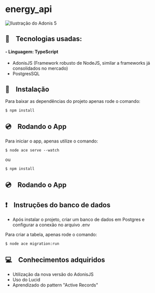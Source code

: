 # energy_api

![Ilustração do Adonis 5](https://res.cloudinary.com/mezie/image/upload/v1588872552/AdonisJS_5_from_scratch_qepsja.png)
<br/>

## 🎸 &nbsp;&nbsp; Tecnologias usadas: 

#### - Linguagem: TypeScript
- AdonisJS (Framework robusto de NodeJS, similar a frameworks já consolidados no mercado)
- PostgresSQL

## 💾 &nbsp;&nbsp; Instalação
Para baixar as dependências do projeto apenas rode o comando:

    $ npm install
    
## 💿 &nbsp;&nbsp; Rodando o App
Para iniciar o app, apenas utilize o comando:

    $ node ace serve --watch
ou

    $ npm install
    
## 💿 &nbsp;&nbsp; Rodando o App
     
## ❗️  &nbsp;&nbsp; Instruções do banco de dados
- Após instalar o projeto, criar um banco de dados em Postgres e configurar a conexão no arquivo .env

Para criar a tabela, apenas rode o comando:

    $ node ace migration:run


## 💻 &nbsp;&nbsp; Conhecimentos adquiridos

- Utilização da nova versão do AdonisJS
- Uso do Lucid
- Aprendizado do pattern "Active Records"
